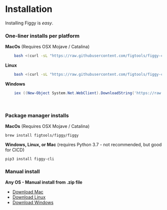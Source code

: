 # Installation
Installing Figgy is _easy_.


### One-liner installs per platform

**MacOs** (Requires OSX Mojave / Catalina)
```bash
    bash <(curl -sL "https://raw.githubusercontent.com/figtools/figgy-cli/master/scripts/install-mac.sh")
```

**Linux**
```bash
    bash <(curl -sL "https://raw.githubusercontent.com/figtools/figgy-cli/master/scripts/install-linux.sh")
```

**Windows**
```powershell 
    iex ((New-Object System.Net.WebClient).DownloadString('https://raw.githubusercontent.com/figtools/figgy-cli/master/scripts/install-windows.ps1'))
```
<br/>

### Package manager installs
**MacOs** (Requires OSX Mojave / Catalina)

    brew install figtools/figgy/figgy
            


**Windows, Linux, or Mac** (requires Python 3.7 - not recommended, but good for CICD)

    pip3 install figgy-cli


### Manual install        

**Any OS - Manual install from .zip file**

- [Download Mac](https://www.figgy.dev/releases/cli/latest/darwin/figgy.zip)
- [Download Linux](https://www.figgy.dev/releases/cli/latest/linux/figgy.zip)
- [Download Windows](https://www.figgy.dev/releases/cli/latest/windows/figgy.zip)

